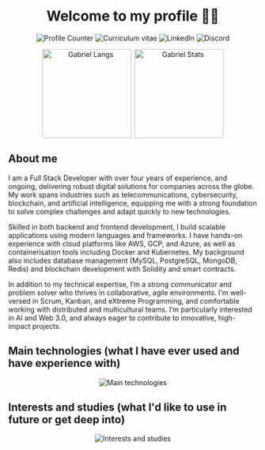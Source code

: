 <h1 align="center">Welcome to my profile 🙋‍♂️</h1>

<div align="center">
  <p align="center">
    <a href="#" style="text-decoration:none;underline:none;">
      <img
        src="https://komarev.com/ghpvc/?username=eng-gabrielscardoso&color=blueviolet&style=for-the-badge"
        alt="Profile Counter"
        title="Profile Counter"
      >
    </a>
    <a
      href="https://docs.google.com/document/d/1k-huyj7Ao5NEy0reBUe9AI8PXiiT-w4Z5NsdiJkEIrg"
      target="_blank"
      style="text-decoration:none;underline:none;"
    >
      <img
        src="https://img.shields.io/badge/Resume-Click%20here-2684fc?style=for-the-badge&link=https://docs.google.com/document/d/1k-huyj7Ao5NEy0reBUe9AI8PXiiT-w4Z5NsdiJkEIrg"
        alt="Curriculum vitae"
        title="Curriculum vitae"
      />
    </a>
    <a
      href="https://www.linkedin.com/in/eng-gabrielscardoso/"
      target="_blank"
      style="text-decoration:none;underline:none;"
    >
      <img
        src="https://img.shields.io/badge/LinkedIn-0077B5?style=for-the-badge&logo=linkedin&logoColor=white"
        alt="LinkedIn"
        title="LinkedIn"
      >
    </a>
    <a
      href="https://discord.com/channels/@eng.gabrielscardoso"
      target="_blank"
      style="text-decoration:none;underline:none;"
    >
      <img
        src="https://img.shields.io/badge/Discord-7289DA?style=for-the-badge&logo=discord&logoColor=white"
        alt="Discord"
        title="Discord"
      >
    </a>
  </p>

  <div align="center" style="display:flex;gap:0.4rem;flex-wrap:wrap;justify-content:center;align-items:center">
    <img
      src="https://github-readme-stats-enggabrielscardosos-projects.vercel.app/api/top-langs/?username=eng-gabrielscardoso&layout=compact&langs_count=8&theme=dracula&hide=html,css,blade"
      height="180em"
      title="Gabriel Langs"
    />
    <img
      src="https://github-readme-stats-enggabrielscardosos-projects.vercel.app/api?username=eng-gabrielscardoso&show_icons=true&theme=dracula&include_all_commits=true&count_private=true"
      height="180em"
      title="Gabriel Stats"
    />
  </div>
</div>

## About me

I am a Full Stack Developer with over four years of experience, and ongoing, delivering robust digital solutions for companies across the globe. My work spans industries such as telecommunications, cybersecurity, blockchain, and artificial intelligence, equipping me with a strong foundation to solve complex challenges and adapt quickly to new technologies.

Skilled in both backend and frontend development, I build scalable applications using modern languages and frameworks. I have hands-on experience with cloud platforms like AWS, GCP, and Azure, as well as containerisation tools including Docker and Kubernetes. My background also includes database management (MySQL, PostgreSQL, MongoDB, Redis) and blockchain development with Solidity and smart contracts.

In addition to my technical expertise, I’m a strong communicator and problem solver who thrives in collaborative, agile environments. I'm well-versed in Scrum, Kanban, and eXtreme Programming, and comfortable working with distributed and multicultural teams. I’m particularly interested in AI and Web 3.0, and always eager to contribute to innovative, high-impact projects.

## Main technologies (what I have ever used and have experience with)

<div align="center">

![Main technologies](https://go-skill-icons.vercel.app/api/icons?i=ts,nodejs,nestjs,vuejs,nuxtjs,css,tailwind,daisyui,primevue,python,flask,php,laravel,java,go,gin,fiber,solidity,hardhat,foundry,sqlite,mysql,postgresql,mongodb,redis,prisma,firebase,supabase,aws,gcp)

</div>

## Interests and studies (what I'd like to use in future or get deep into)

<div align="center">
  
![Interests and studies](https://go-skill-icons.vercel.app/api/icons?i=htmx,angular,react,nextjs,spring,symfony,codeigniter,yii,graphql,grpc,rust,rocket,vyper,cassandra,rabbitmq,kafka,kubernetes,terraform,ansible,azure,jenkins,prometheus,grafana,dart,flutter,reactnative,capacitor,electron,wails,langchain)

</div>
